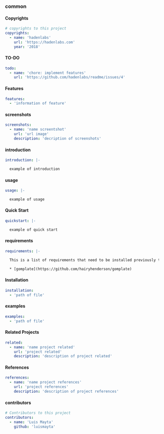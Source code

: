 ### common

#### Copyrights

```yaml
# copyrights to this project
copyrights:
  - name: 'hadenlabs'
    url: 'https://hadenlabs.com'
    year: '2018'
```

#### TO-DO

```yaml
todo:
  - name: 'chore: implement features'
    url: 'https://github.com/hadenlabs/readme/issues/4'
```

#### Features

```yaml
features:
  - 'information of feature'
```

#### screenshots

```yaml
screenshots:
  - name: 'name screentshot'
    url: 'url image'
    description: 'decription of screenshots'
```

#### introduction

```yaml
introduction: |-

  example of introduction
```

#### usage

```yaml
usage: |-

  example of usage
```

#### Quick Start

```yaml
quickstart: |-

  example of quick start
```

#### requirements

```yaml
requirements: |-

  This is a list of requirements that need to be installed previously to enjoy all the goodies of this configuration:

  * [gomplate](https://github.com/hairyhenderson/gomplate)
```

#### Installation

```yaml
installation:
  - 'path of file'
```

#### examples

```yaml
examples:
  - 'path of file'
```

#### Related Projects

```yaml
related:
  - name: 'name project related'
    url: 'project related'
    description: 'description of project related'
```

#### References

```yaml
references:
  - name: 'name project references'
    url: 'project references'
    description: 'description of project references'
```

#### contributors

```yaml
# Contributors to this project
contributors:
  - name: 'Luis Mayta'
    github: 'luismayta'
```
